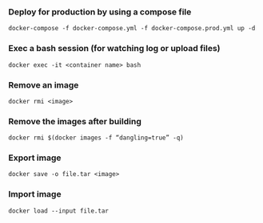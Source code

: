 ### Deploy for production by using a compose file
    docker-compose -f docker-compose.yml -f docker-compose.prod.yml up -d

### Exec a bash session (for watching log or upload files)
    docker exec -it <container name> bash

### Remove an image
    docker rmi <image>

### Remove the images after building
    docker rmi $(docker images -f “dangling=true” -q)

### Export image
    docker save -o file.tar <image>

###  Import image
    docker load --input file.tar